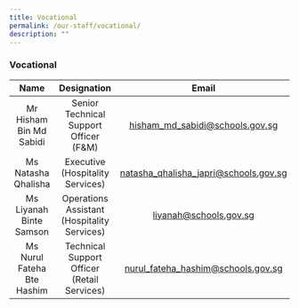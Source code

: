 ```yaml
---
title: Vocational
permalink: /our-staff/vocational/
description: ""
---
```

### Vocational

| Name | Designation | Email |
|:---:|:---:|:---:|
| Mr Hisham Bin Md Sabidi | Senior Technical Support Officer (F&M) | [hisham\_md\_sabidi@schools.gov.sg](mailto:hisham_md_sabidi@schools.gov.sg) |
| Ms Natasha Qhalisha | Executive (Hospitality Services) | [natasha\_qhalisha\_japri@schools.gov.sg](mailto:natasha_qhalisha_japri@schools.gov.sg) |
| Ms Liyanah Binte Samson | Operations Assistant (Hospitality Services) | [liyanah@schools.gov.sg](mailto:liyanah@schools.gov.sg) |
| Ms Nurul Fateha Bte Hashim | Technical Support Officer (Retail Services) | [nurul\_fateha\_hashim@schools.gov.sg](mailto:nurul_fateha_hashim@schools.gov.sg) |